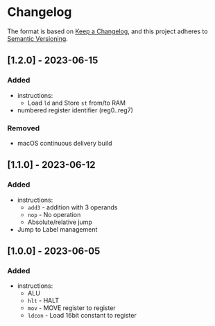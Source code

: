 # Changelog

The format is based on [Keep a Changelog](https://keepachangelog.com/en/1.0.0/),
and this project adheres to [Semantic Versioning](https://semver.org/spec/v2.0.0.html).

## [1.2.0] - 2023-06-15
### Added
 - instructions:
    - Load `ld` and Store `st` from/to RAM
 - numbered register identifier (reg0..reg7)

### Removed
 - macOS continuous delivery build

## [1.1.0] - 2023-06-12
### Added
 - instructions:
    - `add3` - addition with 3 operands
    - `nop` - No operation
    - Absolute/relative jump
 - Jump to Label management

## [1.0.0] - 2023-06-05

### Added
 - instructions:
    - ALU
    - `hlt` - HALT
    - `mov` - MOVE register to register
    - `ldcon` - Load 16bit constant to register
